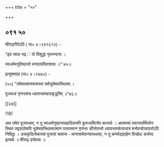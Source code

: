 +++
title = "५०"

+++


## ०९१ ५०
श्रीरुद्रगीतेऽपि ( भा० ४।२४१६१२) - 

"इदं जपत भद्र ं वो विशुद्धा नृपनन्दनाः । 

स्वधर्ममनुतिष्ठन्तो भगवत्यपिताशयाः ॥” ७५॥ 

इत्युक्त्वाह (भा० ४।२४७०) - 

(५०) "तमेवात्मानमात्मस्थं सर्वभूतेष्ववस्थितम् । 

पूजयध्वं गृणन्तश्च ध्यायन्तश्चासकृद्धरिम् ॥”७६॥ 

[[६७]]

(18) 

अथ तमेव पूजयध्वम्, न तु स्वधर्मानुष्ठानाग्रहादिकमपि कुरुध्वमित्येव कारार्थः । आत्मस्थं स्वान्तर्यामित्वेन स्थितं तद्वदपरेष्वपि भूतेष्ववस्थितमात्मानं परमात्मानं गृणन्तः कीर्त्तयन्तो ध्यायन्तश्चेत्यन्यत्र मनोवचोव्यापारोऽपि निषिद्धः । असकृदित्येकस्यां पूजायां समाप्य - मानायामेवान्यारब्धव्या, न तु कर्म्माद्याग्रहेण विच्छेदः कर्त्तव्य इत्यर्थः ॥ श्रीरुद्रः प्रचेतसः ॥ 
